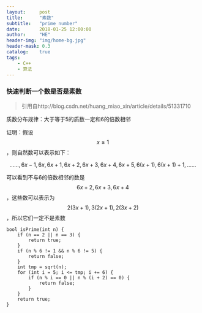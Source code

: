 ```yaml
---
layout:     post
title:      "素数"
subtitle:   "prime number"
date:       2018-01-25 12:00:00
author:     "HE"
header-img: "img/home-bg.jpg"
header-mask: 0.3
catalog:    true
tags:
    - C++
    - 算法
---
```



### 快速判断一个数是否是素数

> 引用自http://blog.csdn.net/huang_miao_xin/article/details/51331710

质数分布规律：大于等于5的质数一定和6的倍数相邻

证明：假设$$x \geqslant 1$$，则自然数可以表示如下：

$$......, 6x-1, 6x, 6x+1, 6x+2, 6x+3, 6x+4, 6x+5, 6(x+1), 6(x+1)+1, ......$$

可以看到不与6的倍数相邻的数是$$6x+2, 6x+3, 6x+4$$，这些数可以表示为$$2(3x+1), 3(2x+1), 2(3x+2)$$，所以它们一定不是素数

```
bool isPrime(int n) {
    if (n == 2 || n == 3) {
        return true;
    }
    if (n % 6 != 1 && n % 6 != 5) {
        return false;
    }
    int tmp = sqrt(n);
    for (int i = 5; i <= tmp; i += 6) {
        if (n % i == 0 || n % (i + 2) == 0) {
            return false;
        }
    }
    return true;
}
```